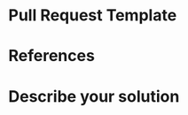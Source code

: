 # Pull Request Template


# References
<!-- 

What issue does this PR fix?

-->


# Describe your solution

<!-- 

Short description 1-3 sentences

-->
